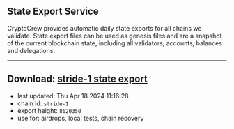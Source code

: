 ## State Export Service
CryptoCrew provides automatic daily state exports for all chains we validate. State export files can be used as genesis files and are a snapshot of the current blockchain state, including all validators, accounts, balances and delegations.

---
**Download: [stride-1 state export](https://dl-eu2.ccvalidators.com/SERVICE/stride/stride-1_export_8620350.json)**
---

- last updated: Thu Apr 18 2024 11:16:28
- chain id: `stride-1`
- export height: `8620350`
- use for: airdrops, local tests, chain recovery
